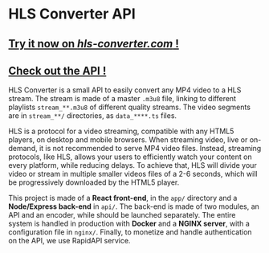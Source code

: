 HLS Converter API
=================

## [Try it now on *hls-converter.com* !](https://hls-converter.com)

## [Check out the API !](https://rapidapi.com/rhidra/api/hls-converter/)

HLS Converter is a small API to easily convert any MP4 video to a HLS stream.
The stream is made of a master `.m3u8` file, linking to different playlists
`stream_**.m3u8` of different quality streams. The video segments are in `stream_**/`
directories, as `data_****.ts` files.

HLS is a protocol for a video streaming, compatible with any HTML5 players, on desktop and mobile browsers.
When streaming video, live or on-demand, it is not recommended to serve MP4 video files. Instead, streaming
protocols, like HLS, allows your users to efficiently watch your content on every platform, while reducing delays.
To achieve that, HLS will divide your video or stream in multiple smaller videos files of a 2-6 seconds, which will
be progressively downloaded by the HTML5 player.

This project is made of a **React front-end**, in the `app/` directory and a **Node/Express back-end** in `api/`.
The back-end is made of two modules, an API and an encoder, while should be launched separately.
The entire system is handled in production with **Docker** and a **NGINX server**, with a configuration file in `nginx/`.
Finally, to monetize and handle authentication on the API, we use RapidAPI service.
